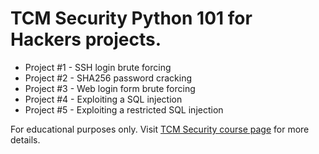 # TCM Security Python 101 for Hackers projects.

- Project #1 - SSH login brute forcing
- Project #2 - SHA256 password cracking
- Project #3 - Web login form brute forcing
- Project #4 - Exploiting a SQL injection
- Project #5 - Exploiting a restricted SQL injection

For educational purposes only. Visit [TCM Security course page](https://academy.tcm-sec.com/p/python-101-for-hackers) for more details.
